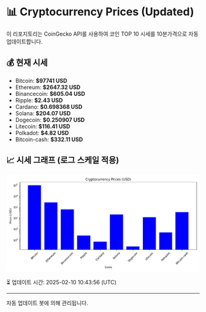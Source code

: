 
# 📊 Cryptocurrency Prices (Updated)

이 리포지토리는 CoinGecko API를 사용하여 코인 TOP 10 시세를 10분가격으로 자동 업데이트합니다.

## 💰 현재 시세
- Bitcoin: **$97741 USD**
- Ethereum: **$2647.32 USD**
- Binancecoin: **$605.04 USD**
- Ripple: **$2.43 USD**
- Cardano: **$0.698368 USD**
- Solana: **$204.07 USD**
- Dogecoin: **$0.250907 USD**
- Litecoin: **$116.41 USD**
- Polkadot: **$4.82 USD**
- Bitcoin-cash: **$332.11 USD**

## 📈 시세 그래프 (로그 스케일 적용)
![Crypto Prices](crypto_prices.png)

⏳ 업데이트 시간: 2025-02-10 10:43:56 (UTC)

---
자동 업데이트 봇에 의해 관리됩니다.
